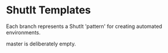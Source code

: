 # ShutIt Templates

Each branch represents a ShutIt 'pattern' for creating automated environments.

master is deliberately empty.
